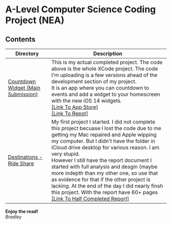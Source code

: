 # A-Level Computer Science Coding Project (NEA)

## Contents
| Directory   | Description |
| ----------- | ----------- |
| [Countdown Widget (Main Submission)](https://github.com/Bradley5922/Countdown-CS-Project/blob/main/Countdown%20Widget/) | This is my actual completed project. The code above is the whole XCode project. The code I'm uploading is a few versions ahead of the development section of my project. <br> It is an app where you can countdown to events and add a widget to your homescreen with the new iOS 14 widgets. <br> [[Link To App Store]](https://apps.apple.com/us/app/widget-countdown/id1532721548)<br> [[Link To Repot]](https://github.com/Bradley5922/Countdown-CS-Project/blob/main/Countdown%20Widget/report_FINAL.pdf)|
| [Destinations - Ride Share](https://github.com/Bradley5922/Countdown-CS-Project/blob/main/Destinations/)      | My first project I started. I did not complete this project becuase I lost the code due to me getting my Mac repaired and Apple wipping my computer. But I didn't have the folder in iCloud drive desktop for various reason. I am very stupid. <br> However I still have the report document I started with full analysis and desgin (maybe more indepth than my other one, so use that as evidence for that if the other project is lacking. At the end of the day I did nearly finsh this project. With the report have 60+ pages<br>[[Link To Half Completed Report]](https://github.com/Bradley5922/Countdown-CS-Project/blob/main/Destinations/report%20PDF%20version%20.pdf)|

<b>Enjoy the read!</b><br>
<i>Bradley</i>
